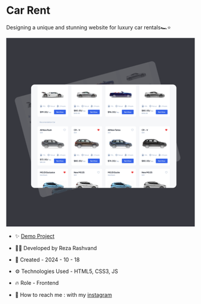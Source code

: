 # Car Rent

Designing a unique and stunning website for luxury car rentals🏎⭐

![16](https://github.com/Reza-Developer01/CarRent/blob/main/16.png)

- ✨ [Demo Project](https://reza-developer01.github.io/CarRent/)

- 👨‍💻 Developed by Reza Rashvand

- 📅 Created - 2024 - 10 - 18

- ⚙️ Technologies Used - HTML5, CSS3, JS

- 🔥 Role - Frontend

- 🤝 How to reach me : with my [instagram](https://www.instagram.com/amirreza_rashvand_developer)
